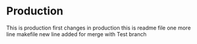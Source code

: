 # Production
This is production
first changes in production
this is readme file
one more line
makefile
new line added for merge with Test branch
